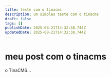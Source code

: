 ```yaml
---
title: teste com o tinacms
description: um simples teste com o tinacms
draft: false
tags: []
publishDate: 2025-08-21T14:32:38.744Z
updatedDate: 2025-08-21T14:32:38.744Z
---
```


# meu post com o tinacms

o TinaCMS…
